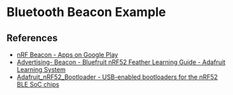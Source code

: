 # Bluetooth Beacon Example

## References

* [nRF Beacon - Apps on Google Play](https://play.google.com/store/apps/details?id=no.nordicsemi.android.nrfbeacon)
* [Advertising- Beacon - Bluefruit nRF52 Feather Learning Guide - Adafruit Learning System](https://learn.adafruit.com/bluefruit-nrf52-feather-learning-guide/advertising-beacon)
* [Adafruit_nRF52_Bootloader - USB-enabled bootloaders for the nRF52 BLE SoC chips](https://github.com/adafruit/Adafruit_nRF52_Bootloader)
